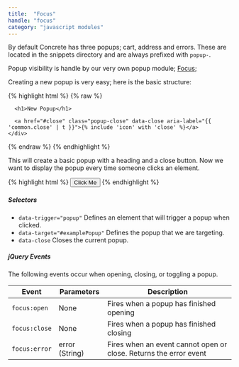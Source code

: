 ```yaml
---
title:  "Focus"
handle: "focus"
category: "javascript modules"
---
```

By default Concrete has three popups; cart, address and errors. These are located in the snippets directory and are always prefixed with `popup-`.

Popup visibility is handle by our very own popup module; [Focus](https://github.com/Elkfox/Focus);

Creating a new popup is very easy; here is the basic structure:

{% highlight html %}
{% raw %}
<div id="PopupNew" class="popup overlay">
  <div class="popup-inner">
    <div class="popup-content left">

      <h1>New Popup</h1>

      <a href="#close" class="popup-close" data-close aria-label="{{ 'common.close' | t }}">{% include 'icon' with 'close' %}</a>
    </div>
  </div>
</div>

<script>
  var newPopup = new Focus('#PopupNew');
</script>
{% endraw %}
{% endhighlight %}

This will create a basic popup with a heading and a close button. Now we want to display the popup every time someone clicks an element.

{% highlight html %}
<button data-trigger="popup" data-target="#PopupNew">Click Me</button>
{% endhighlight %}

##### Selectors
 - `data-trigger="popup"` Defines an element that will trigger a popup when clicked.
 - `data-target="#examplePopup"` Defines the popup that we are targeting.
 - `data-close` Closes the current popup.

##### jQuery Events
  The following events occur when opening, closing, or toggling a popup.

| Event        | Parameters          | Description      |
| ------------ | ------------------- | ---------------- |
| `focus:open`     | None | Fires when a popup has finished opening |
| `focus:close`    | None     |   Fires when a popup has finished closing |
| `focus:error` | error (String)      | Fires when an event cannot open or close. Returns the error event |
